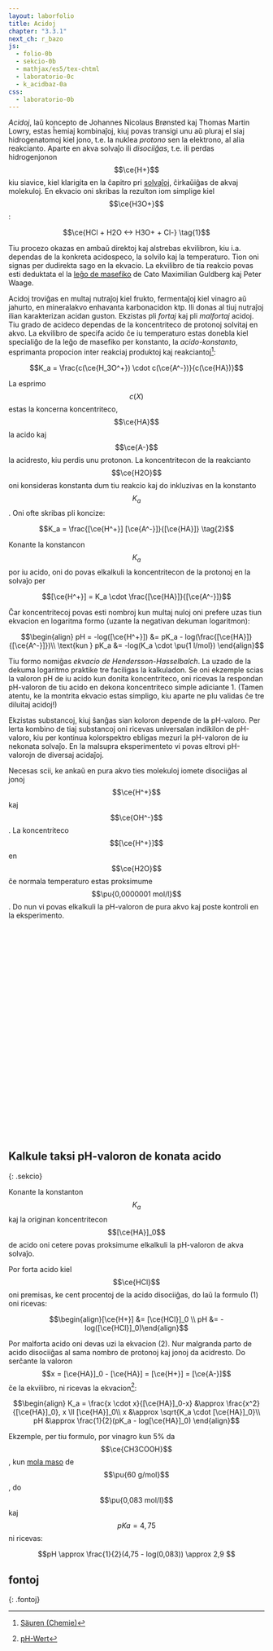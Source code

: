 ```yaml
---
layout: laborfolio
title: Acidoj
chapter: "3.3.1"
next_ch: r_bazo
js:
  - folio-0b
  - sekcio-0b 
  - mathjax/es5/tex-chtml
  - laboratorio-0c
  - k_acidbaz-0a
css:
  - laboratorio-0b
---
```

<!--

https://de.wikipedia.org/wiki/S%C3%A4urekonstante
https://de.wikipedia.org/wiki/Universalindikator
https://en.wikipedia.org/wiki/Universal_indicator
https://www.aqion.de/site/ph-tabelle-saeuren
https://www.hoffmeister.it/index.php/chemiebuch-anorganik/232-freies-lehrbuch-anorganische-chemie-24-saeure-base-gleichgewichte

http://www.ewt-wasser.de/de/wissen/konzentrationsangaben-einheitenumrechnung.html
https://dieklugeeule.com/wie-berechnet-man-den-ph-wert-von-hcl/

-->


<!--

- gusto
- protonoj hidrogenitaj en akva solvaĵo -> reakcio kun akvo...(?)
- mezureblo per kolorŝanĝo
- koncentriteco / logaritma skalo: pH7: H+ 0,000001 mol/l 
- akvo: H2O(l) + H2O(l) -> H+(aq) + OH-(aq)
          H+(aq) = akvigita/hidratigita jono (vd. solvaĵoj), oni skribas ofte kiel oksonium/hidronium H3O+
   
-->

*Acidoj*, laŭ koncepto de Johannes Nicolaus Brønsted kaj Thomas Martin Lowry, estas ĥemiaj kombinaĵoj, kiuj povas transigi unu aŭ pluraj el siaj hidrogenatomoj kiel jono, t.e. la nuklea *protono* sen la elektrono, al alia reakcianto. Aparte en akva solvaĵo ili *disociiĝas*, t.e. ili perdas hidrogenjonon $$\ce{H+}$$ kiu siavice, kiel klarigita en la ĉapitro pri [solvaĵoj](l_solvajho), ĉirkaŭiĝas de akvaj molekuloj. En ekvacio oni skribas la rezulton iom simplige kiel $$\ce{H3O+}$$:

$$\ce{HCl + H2O <-> H3O+ + Cl-} \tag{1}$$

Tiu procezo okazas en ambaŭ direktoj kaj alstrebas ekvilibron, kiu i.a. dependas de la konkreta acidospeco, la solvilo kaj la temperaturo. Tion oni signas per dudirekta sago en la ekvacio. La ekvilibro de tia reakcio povas esti deduktata el la [leĝo de masefiko](r_ekvilibro) de Cato Maximilian Guldberg kaj Peter Waage.

Acidoj troviĝas en multaj nutraĵoj kiel frukto, fermentaĵoj kiel vinagro aŭ jahurto, en mineralakvo enhavanta karbonacidon ktp. Ili donas al tiuj nutraĵoj ilian karakterizan acidan guston. Ekzistas pli *fortaj* kaj pli *malfortaj* acidoj. Tiu grado de acideco dependas de la koncentriteco de protonoj solvitaj en akvo. La ekvilibro de specifa acido ĉe iu temperaturo estas donebla kiel specialiĝo de la leĝo de masefiko per konstanto, la *acido-konstanto*, esprimanta propocion inter reakciaj produktoj kaj reakciantoj[^cd]:

$$K_a = \frac{c(\ce{H_3O^+}) \cdot c(\ce{A^-})}{c(\ce{HA})}$$

La esprimo $$c(X)$$ estas la koncerna koncentriteco, $$\ce{HA}$$ la acido kaj $$\ce{A-}$$ la acidresto, kiu perdis unu protonon. La koncentritecon de la reakcianto $$\ce{H2O}$$ oni konsideras konstanta dum tiu reakcio kaj do inkluzivas en la konstanto $$K_a$$. Oni ofte skribas pli koncize:

$$K_a = \frac{[\ce{H^+}] [\ce{A^-}]}{[\ce{HA}]} \tag{2}$$

Konante la konstancon $$K_a$$ por iu acido, oni do povas elkalkuli la koncentritecon de la protonoj en la solvaĵo per

$$[\ce{H^+}] = K_a \cdot \frac{[\ce{HA}]}{[\ce{A^-}]}$$

Ĉar koncentritecoj povas esti nombroj kun multaj nuloj oni prefere uzas tiun ekvacion en logaritma formo (uzante la negativan dekuman logaritmon):

$$\begin{align}
pH = -log([\ce{H^+}]) &= pK_a - log(\frac{[\ce{HA}]}{[\ce{A^-}]})\\
\text{kun } pK_a &= -log(K_a \cdot \pu{1 l/mol})
\end{align}$$

Tiu formo nomiĝas *ekvacio de Hendersson-Hasselbalch*. La uzado de la dekuma logaritmo praktike tre faciligas la kalkuladon. Se oni ekzemple scias la valoron pH de iu acido kun donita koncentriteco, oni ricevas la respondan pH-valoron de tiu acido en dekona koncentriteco simple adiciante 1. (Tamen atentu, ke la montrita ekvacio estas simpligo, kiu aparte ne plu validas ĉe tre diluitaj acidoj!)

Ekzistas substancoj, kiuj ŝanĝas sian koloron depende de la pH-valoro. Per lerta kombino de tiaj substancoj oni ricevas universalan indikilon de pH-valoro, kiu per kontinua kolorspektro ebligas mezuri la pH-valoron de iu nekonata solvaĵo. En la malsupra eksperimenteto vi povas eltrovi pH-valorojn de diversaj acidaĵoj.

Necesas scii, ke ankaŭ en pura akvo ties molekuloj iomete disociiĝas al jonoj $$\ce{H^+}$$ kaj $$\ce{OH^-}$$. La koncentriteco $$[\ce{H^+}]$$ en $$\ce{H2O}$$ ĉe normala temperaturo estas proksimume $$\pu{0,0000001 mol/l}$$. Do nun vi povas elkalkuli la pH-valoron de pura akvo kaj poste kontroli en la eksperimento.

<script>
  let lab; // la laboratorio kaj iloj
  let provtubo; // provtubo kun la acido
  let bastono; // la vitra bastono por fari la pH-provon
  let indikilo; // la pH-indikilo
  let substanco = "H₂O"; // la elektita substanco
  const ALTO = 240;
  const LARĜO = 300;

  substancoj = {
    citronsuko: [2,"hsl(59, 82%, 61%)",.8],
    kolao: [4,"hsl(15, 85%, 12%)",.8],
    vinagro: [3,"hsl(100, 90%, 80%",.3],
    stomaksuko: [1.4,"hsl(100, 90%, 80%",.7],
    mineralakvo: [5,"hsl(270, 20%, 80%",.2],
    lakto: [6,"hsl(60 90% 99%)",.95],
    salivo: [6,"hsl(270, 10%, 100%)",.5],
    "H₂O": [7,"hsl(270, 20%, 90%)",.2],
    citronlimonado: [3,"hsl(60, 80%, 70%)",.3],
    acidlakto: [5,"hsl(60 90% 95%)",.95],
    "HCl 0,1 mol/l": [1.08,"hsl(270, 20%, 90%)",.2],
    "HCl 0,01 mol/l": [2.04,"hsl(270, 20%, 90%)",.2],
    "HCl 0,001 mol/l": [3.01,"hsl(270, 20%, 90%)",.2],
    "HCl 0,0001 mol/l": [4,"hsl(270, 20%, 90%)",.2],
    "HCl 0,00001 mol/l": [5,"hsl(270, 20%, 90%)",.2],
  }

  function substanc_elekto(subst) {
    // plenigu la glason
    substanco = subst;
    const ecoj = substancoj[subst];
    const enhavo = ĝi("#_glaso_provtubo_enhavo .likvo") || ĝi("#_glaso_provtubo_enhavo .__subst");
    Lab.a(enhavo,{class: "__subst", fill: ecoj[1], "fill-opacity": ecoj[2]});    
    // ĉe mineralakvo / limonado aldonu vezikojn
    forigu("#vezikoj");
    if (subst == "citronlimonado" || subst == "mineralakvo" || subst == "kolao") {
      vezikoj();
    }
    
    indikilo.makulo(7,true); // true: forigu la makulon
    lab.movu(bastono,"B1");

  }

  function pHprovo() {
    lab.movu(bastono,"B2");
    const ecoj = substancoj[substanco];
    indikilo.makulo(ecoj[0]);
    console.log(`${substanco}, pH: ${ecoj[0]}`);
  }

  function vezikoj() {
    const lalto = 1/6 * 150;
    // ni uzas "falaĵo"-n por leviĝantaj vezikoj, tial supro estu 0 kaj faldistanco negativa!
    const v1 = { id: "veziko", klasoj: "", n: 12, daŭro: 1, supro: 0, alto: 15, faldistanco: -lalto, videblo: 1.0 };
    const v2 = { id: "veziko", klasoj: "", n: 10, daŭro: 5, aperdaŭro: 3, supro: 0, alto: 20, faldistanco: -lalto, videblo: 1.0 };

    const limigo = provtubo.enhavlimigo("path.__subst");
    veziketoj = Lab.falaĵo("vezikoj","vezikoj",
        v1, v2, limigo, 25, lalto);
    provtubo.enhavo(veziketoj,true);  // aldonu vezikojn al jama likvo

    for (const a of ĉiuj("#vezikoj animate")) {
      a.beginElement();
    }
    for (const am of ĉiuj("#vezikoj animateMotion")) {
      Lab.a(am,{
        repeatCount: "indefinite",
        fill: "remove"
      });
      am.beginElement();
    }
  }

  lanĉe(()=>{
    lab = new Laboratorio(ĝi("#eksperimento"),"fono",LARĜO,ALTO+10);
    lab.difinoj().append(
      Lab.e("circle",{
        id: "veziko",
        class: "veziko",
        r: 0.8
      })
    );

    // pH-indikilon maldekstre
    indikilo = Lab.indikilo();
    lab.metu(indikilo,{id: "maldekstre", x:(LARĜO)/2-80, y:ALTO-50});

    // vitra bastono unue por ke ĝi aperu "en" la provtubo
    bastono = Lab.bastono("bastono");
    lab.metu(bastono,{id: "B1", x:(LARĜO)/2+8+40, y:ALTO});
    lab.nova_loko({id: "B2", x:(LARĜO)/2, y:ALTO});

    // metu provtubon en la mezon
    provtubo = Lab.provtubo("provtubo",1/6); // enhavo (1/6*150)
    lab.metu(provtubo,{id: "tablo", x:(LARĜO)/2+40, y:ALTO-5});

    // ni faru pH-provon se uzanto klakas ie
    // sur bastonon, provtubon aŭ pH-indikilon
    lab.klak_reago(bastono,pHprovo);
    lab.klak_reago(provtubo,pHprovo);
    lab.klak_reago(indikilo,pHprovo);

    // elekteblaj substancoj
    const btn_w = 70; btn_h = 16; 
    let dk_y = 10, md_y = 10;

    for (s of Object.keys(substancoj)) { 
      let btn;     
      if (s.startsWith("H")) {
        btn = lab.butono(s,-10,md_y,btn_w+20,btn_h);
        md_y += btn_h + 4;
      } else {
        btn = lab.butono(s,LARĜO-btn_w+10,dk_y,btn_w,btn_h);
      dk_y += btn_h + 4;
      }       
        
      lab.klak_reago({g: btn},(btn) => {
        const subst = btn.g.textContent;
        // forigu klason .premita de antaŭa butono...
        for (const b of ĉiuj("#eksperimento .butono")) {
          b.classList.remove("premita");
        }
        // montru nun elektitan substancon kaj butonon
        btn.g.classList.add("premita");
        substanc_elekto(subst);
      });
    }

  });

</script>

<svg id="eksperimento"
    version="1.1" 
    xmlns="http://www.w3.org/2000/svg" 
    xmlns:xlink="http://www.w3.org/1999/xlink" width="100%" viewBox="-10 -10 320 260">
 <style type="text/css">
    <![CDATA[
      .likvo {
        display: none;
      }
      .veziko {
        fill: url(#vitro);
        stroke: black;
        stroke-width: 0.2;
      }
      .butono.premita rect {
        fill: #004b4b;
      }
    ]]>
  </style>
</svg>

## Kalkule taksi pH-valoron de konata acido
{: .sekcio}

Konante la konstanton $$K_a$$ kaj la originan koncentritecon $$[\ce{HA}]_0$$ de acido oni cetere povas proksimume elkalkuli la pH-valoron de akva solvaĵo. 

Por forta acido kiel $$\ce{HCl}$$ oni premisas, ke cent procentoj de la acido disociiĝas, do laŭ la formulo (1) oni ricevas:

$$\begin{align}[\ce{H+}] &= [\ce{HCl}]_0 \\ pH &= -log([\ce{HCl}]_0)\end{align}$$

Por malforta acido oni devas uzi la ekvacion (2). Nur malgranda parto de acido disociiĝas 
al sama nombro de protonoj kaj jonoj da acidresto. Do serĉante la valoron $$x = [\ce{HA}]_0 - [\ce{HA}] = [\ce{H+}] = [\ce{A-}]$$ ĉe la ekvilibro, ni ricevas la ekvacion[^ph]:

$$\begin{align}
K_a = \frac{x \cdot x}{[\ce{HA}]_0-x} &\approx \frac{x^2}{[\ce{HA}]_0}, x \ll [\ce{HA}]_0\\
x &\approx \sqrt{K_a \cdot [\ce{HA}]_0}\\
pH &\approx \frac{1}{2}(pK_a - log[\ce{HA}]_0)
\end{align}$$

Ekzemple, per tiu formulo, por vinagro kun 5% da $$\ce{CH3COOH}$$, kun [mola maso](r_unuoj_grandoj) 
de $$\pu{60 g/mol}$$, do $$\pu{0,083 mol/l}$$ kaj $$pKa = 4,75$$ ni ricevas:

$$pH \approx \frac{1}{2}(4,75 - log(0,083)) \approx 2,9 $$


## fontoj
{: .fontoj}

[^cd]: [Säuren (Chemie)](https://www.chemie.de/lexikon/S%C3%A4uren.html)
[^ph]: [pH-Wert](https://www.cup.uni-muenchen.de/puchinger/glossar/glossarB3_2.html)